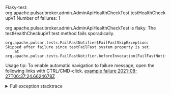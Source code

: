         
Flaky-test: org.apache.pulsar.broker.admin.AdminApiHealthCheckTest.testHealthCheckupV1
Number of failures: 1

org.apache.pulsar.broker.admin.AdminApiHealthCheckTest is flaky. The testHealthCheckupV1 test method fails sporadically.

```
org.apache.pulsar.tests.FailFastNotifier$FailFastSkipException: Skipped after failure since testFailFast system property is set.
	at org.apache.pulsar.tests.FailFastNotifier.beforeInvocation(FailFastNotifier.java:88)

```

Usage tip: To enable automatic navigation to failure message, open the following links with CTRL/CMD-click.
[example failure 2021-08-27T06:37:24.6624678Z](https://github.com/apache/pulsar/runs/3440411059?check_suite_focus=true#step:9:589)


<details>
<summary>Full exception stacktrace</summary>
<code><pre>
org.apache.pulsar.tests.FailFastNotifier$FailFastSkipException: Skipped after failure since testFailFast system property is set.
	at org.apache.pulsar.tests.FailFastNotifier.beforeInvocation(FailFastNotifier.java:88)

</pre></code>
</details>


